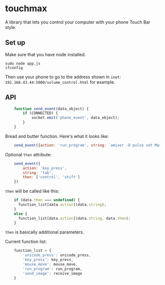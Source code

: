 # touchmax
A library that lets you control your computer with your phone Touch Bar style.

## Set up
Make sure that you have node installed.

    sudo node app.js
    ifconfig

Then use your phone to go to the address shown in `inet`: `192.168.43.44:5000/volume_control.html` for example.

## API

```javascript
    function send_event(data_object) {
        if (CONNECTED) {
            socket.emit('phone_event', data_object);
        }
    }
```

Bread and butter function. Here's what it looks like:


```javascript
    send_event({action: 'run_program', string: `amixer -D pulse set Master ${this.value}%`})
```

Optional `then` attribute:

```javascript
    send_event({
        action: 'key_press',
        string: 'tab',
        then: ['control', 'shift']
    })
```

`then` will be called like this:

```javascript
    if (data.then === undefined) {
      function_list[data.action](data.string); 
    }
    else {
      function_list[data.action](data.string, data.then);
    }
```

`then` is basically additional parameters.

Current function list:

```javascript
    function_list = {
        'unicode_press': unicode_press,
        'key_press': key_press,
        'mouse_move': mouse_move,
        'run_program': run_program,
        'send_image': receive_image
    }
```